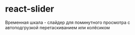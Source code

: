 # react-slider
Временная шкала - слайдер для поминутного просмотра с автоподгрузкой перетаскиванием или колёсиком
